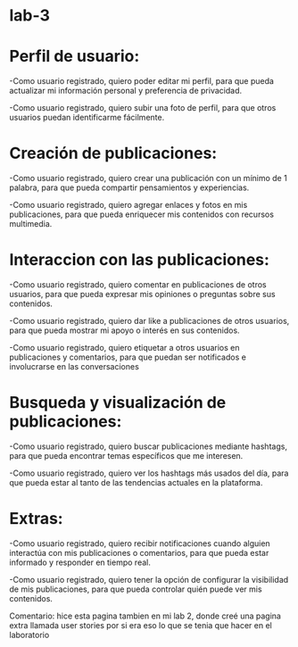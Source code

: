 # lab-3
# Perfil de usuario:
-Como usuario registrado, quiero poder editar mi perfil, para que pueda actualizar mi información personal y preferencia de privacidad.

-Como usuario registrado, quiero subir una foto de perfil, para que otros usuarios puedan identificarme fácilmente.

# Creación de publicaciones:
-Como usuario registrado, quiero crear una publicación con un mínimo de 1 palabra, para que pueda compartir pensamientos y experiencias.

-Como usuario registrado, quiero agregar enlaces y fotos en mis publicaciones, para que pueda enriquecer mis contenidos con recursos multimedia.

# Interaccion con las publicaciones:
-Como usuario registrado, quiero comentar en publicaciones de otros usuarios, para que pueda expresar mis opiniones o preguntas sobre sus contenidos.

-Como usuario registrado, quiero dar like a publicaciones de otros usuarios, para que pueda mostrar mi apoyo o interés en sus contenidos.

-Como usuario registrado, quiero etiquetar a otros usuarios en publicaciones y comentarios, para que puedan ser notificados e involucrarse en las conversaciones

# Busqueda y visualización de publicaciones:
-Como usuario registrado, quiero buscar publicaciones mediante hashtags, para que pueda encontrar temas específicos que me interesen.

-Como usuario registrado, quiero ver los hashtags más usados del día, para que pueda estar al tanto de las tendencias actuales en la plataforma.

# Extras:
-Como usuario registrado, quiero recibir notificaciones cuando alguien interactúa con mis publicaciones o comentarios, para que pueda estar informado y responder en tiempo real.

-Como usuario registrado, quiero tener la opción de configurar la visibilidad de mis publicaciones, para que pueda controlar quién puede ver mis contenidos.


Comentario: hice esta pagina tambien en mi lab 2, donde creé una pagina extra llamada user stories por si era eso lo que se tenia que hacer en el laboratorio
